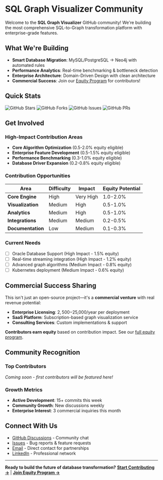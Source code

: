 # SQL Graph Visualizer Community

Welcome to the **SQL Graph Visualizer** GitHub community! We're building the most comprehensive SQL-to-Graph transformation platform with enterprise-grade features.

## What We're Building

- **Smart Database Migration**: MySQL/PostgreSQL → Neo4j with automated rules
- **Performance Analytics**: Real-time benchmarking & bottleneck detection  
- **Enterprise Architecture**: Domain-Driven Design with clean architecture
- **Commercial Success**: Join our [Equity Program](../README.md#-equity-program) for contributors!

## Quick Stats

![GitHub Stars](https://img.shields.io/github/stars/peter7775/sql-graph-visualizer?style=for-the-badge)
![GitHub Forks](https://img.shields.io/github/forks/peter7775/sql-graph-visualizer?style=for-the-badge)
![GitHub Issues](https://img.shields.io/github/issues/peter7775/sql-graph-visualizer?style=for-the-badge)
![GitHub PRs](https://img.shields.io/github/issues-pr/peter7775/sql-graph-visualizer?style=for-the-badge)

## Get Involved

### High-Impact Contribution Areas
- **Core Algorithm Optimization** (0.5-2.0% equity eligible)
- **Enterprise Feature Development** (0.5-1.5% equity eligible)
- **Performance Benchmarking** (0.3-1.0% equity eligible)
- **Database Driver Expansion** (0.2-0.8% equity eligible)

### Contribution Opportunities

| Area | Difficulty | Impact | Equity Potential |
|------|------------|--------|------------------|
| **Core Engine** | High | Very High | 1.0-2.0% |
| **Visualization** | Medium | High | 0.5-1.0% |
| **Analytics** | Medium | High | 0.5-1.0% |
| **Integrations** | Medium | Medium | 0.2-0.5% |
| **Documentation** | Low | Medium | 0.1-0.3% |

### Current Needs
- [ ] Oracle Database Support (High Impact - 1.5% equity)
- [ ] Real-time streaming integration (High Impact - 1.2% equity)
- [ ] Advanced graph algorithms (Medium Impact - 0.8% equity)
- [ ] Kubernetes deployment (Medium Impact - 0.6% equity)

## Commercial Success Sharing

This isn't just an open-source project—it's a **commercial venture** with real revenue potential:

- **Enterprise Licensing**: $2,500-$25,000/year per deployment
- **SaaS Platform**: Subscription-based graph visualization service
- **Consulting Services**: Custom implementations & support

**Contributors earn equity** based on contribution impact. See our [full equity program](../README.md#-equity-program).

## Community Recognition

### Top Contributors
*Coming soon - first contributors will be featured here!*

###  Growth Metrics
- **Active Development**: 15+ commits this week
- **Community Growth**: New discussions weekly
- **Enterprise Interest**: 3 commercial inquiries this month

## Connect With Us

- [GitHub Discussions](https://github.com/peter7775/sql-graph-visualizer/discussions) - Community chat
- [Issues](https://github.com/peter7775/sql-graph-visualizer/issues) - Bug reports & feature requests
- [Email](mailto:petrstepanek99@gmail.com) - Direct contact for partnerships
- [LinkedIn](https://linkedin.com/in/peter7775) - Professional network

---

**Ready to build the future of database transformation?**
**[Start Contributing →](../CONTRIBUTING.md)** | **[Join Equity Program →](https://github.com/peter7775/sql-graph-visualizer/issues/new?assignees=&labels=contributor-intent&template=contributor_intent.yml)**
